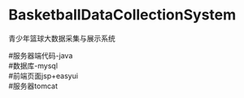 # BasketballDataCollectionSystem
青少年篮球大数据采集与展示系统

#服务器端代码-java<br>
#数据库-mysql<br>
#前端页面jsp+easyui<br>
#服务器tomcat<br>
